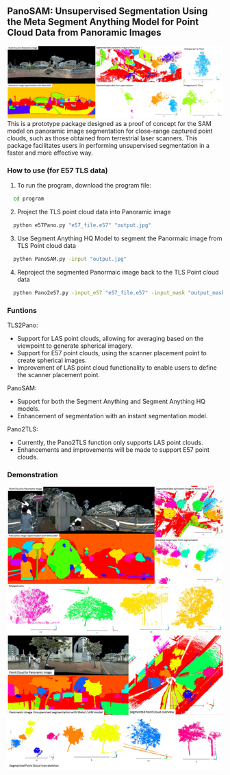 ## PanoSAM: Unsupervised Segmentation Using the Meta Segment Anything Model for Point Cloud Data from Panoramic Images

![PanoSAM Overview](https://raw.githubusercontent.com/ottoykh/PanoSAM/refs/heads/main/PanoSAM.jpg)
This is a prototype package designed as a proof of concept for the SAM model on panoramic image segmentation for close-range captured point clouds, such as those obtained from terrestrial laser scanners. This package facilitates users in performing unsupervised segmentation in a faster and more effective way.

### How to use (for E57 TLS data)
1. To run the program, download the program file:
```bash
  cd program 
```
2. Project the TLS point cloud data into Panoramic image
```bash
  python e57Pano.py "e57_file.e57" "output.jpg"
```
3. Use Segment Anything HQ Model to segment the Panormaic image from TLS Point cloud data
```bash
  python PanoSAM.py -input "output.jpg"
```
4. Reproject the segmented Panormaic image back to the TLS Point cloud data
```bash
  python Pano2e57.py -input_e57 "e57_file.e57" -input_mask "output_mask.tif"
```

### Funtions
TLS2Pano:
* Support for LAS point clouds, allowing for averaging based on the viewpoint to generate spherical imagery.
* Support for E57 point clouds, using the scanner placement point to create spherical images.
* Improvement of LAS point cloud functionality to enable users to define the scanner placement point.

PanoSAM:
* Support for both the Segment Anything and Segment Anything HQ models.
* Enhancement of segmentation with an instant segmentation model.

Pano2TLS:
* Currently, the Pano2TLS function only supports LAS point clouds.
* Enhancements and improvements will be made to support E57 point clouds.

### Demonstration 
![PanoSAM Demo1](https://raw.githubusercontent.com/ottoykh/PanoSAM/refs/heads/main/PanoSAM2.jpg)
![PanoSAM Demo2](https://raw.githubusercontent.com/ottoykh/PanoSAM/refs/heads/main/PanoSAM3.jpg)
